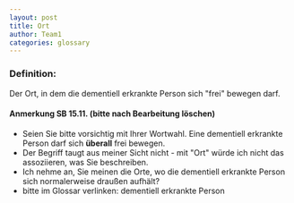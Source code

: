 ```yaml
---
layout: post
title: Ort
author: Team1
categories: glossary
---
```


### Definition:
Der Ort, in dem die dementiell erkrankte Person sich "frei" bewegen darf.

#### Anmerkung SB 15.11. (bitte nach Bearbeitung löschen)

* Seien Sie bitte vorsichtig mit Ihrer Wortwahl. Eine dementiell erkrankte Person darf sich **überall** frei bewegen. 
* Der Begriff taugt aus meiner Sicht nicht - mit "Ort" würde ich nicht das assoziieren, was Sie beschreiben.
* Ich nehme an, Sie meinen die Orte, wo die dementiell erkrankte Person sich normalerweise draußen aufhält?
* bitte im Glossar verlinken: dementiell erkrankte Person